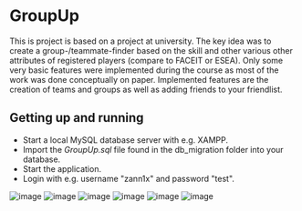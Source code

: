 # GroupUp

This is project is based on a project at university. The key idea was to create a group-/teammate-finder based on the skill and other various other attributes of registered players (compare to FACEIT or ESEA).
Only some very basic features were implemented during the course as most of the work was done conceptually on paper. Implemented features are the creation of teams and groups as well as adding friends to your friendlist.

## Getting up and running

- Start a local MySQL database server with e.g. XAMPP.
- Import the *GroupUp.sql* file found in the db_migration folder into your database.
- Start the application.
- Login with e.g. username "zann1x" and password "test".

![image](https://user-images.githubusercontent.com/19776837/60226599-3d221d00-988c-11e9-8fdd-5ea25aeb2a3f.png)
![image](https://user-images.githubusercontent.com/19776837/60226711-aace4900-988c-11e9-9976-148f4ac2541b.png)
![image](https://user-images.githubusercontent.com/19776837/60226737-ca657180-988c-11e9-9304-cc8afb66c0dc.png)
![image](https://user-images.githubusercontent.com/19776837/60226669-883c3000-988c-11e9-90bb-7931fbadf7e1.png)
![image](https://user-images.githubusercontent.com/19776837/60226689-9722e280-988c-11e9-9ee8-4c8ea4476545.png)
![image](https://user-images.githubusercontent.com/19776837/60226845-43fd5f80-988d-11e9-8e32-ac16ad8dad9c.png)
